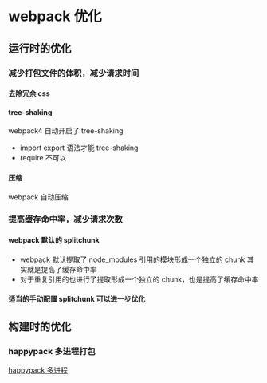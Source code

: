 <!--
 * @Author: 鱼小柔
 * @Date: 2021-01-25 00:11:25
 * @LastEditors: your name
 * @LastEditTime: 2021-01-25 00:11:29
 * @Description: file content
-->
# webpack 优化
## 运行时的优化

### 减少打包文件的体积，减少请求时间

#### 去除冗余 css

#### tree-shaking

webpack4 自动开启了 tree-shaking

- import export 语法才能 tree-shaking
- require 不可以

#### 压缩

webpack 自动压缩

### 提高缓存命中率，减少请求次数

#### webpack 默认的 splitchunk

- webpack 默认提取了 node_modules 引用的模块形成一个独立的 chunk 其实就是提高了缓存命中率
- 对于重复引用的也进行了提取形成一个独立的 chunk，也是提高了缓存命中率

#### 适当的手动配置 splitchunk 可以进一步优化


## 构建时的优化

### happypack 多进程打包

[happypack 多进程]("https://juejin.cn/post/6911519627772329991#heading-2")